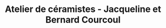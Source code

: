 ---
title: "Atelier de céramistes - Jacqueline et Bernard Courcoul"
url: /chambon/atelier-de-ceramistes-jacqueline-et-bernard-courcoul/
shop: Allgemein
---